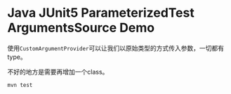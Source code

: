 Java JUnit5 ParameterizedTest ArgumentsSource Demo
==================================================

使用`CustomArgumentProvider`可以让我们以原始类型的方式传入参数，一切都有type。

不好的地方是需要再增加一个class。

```
mvn test
```
